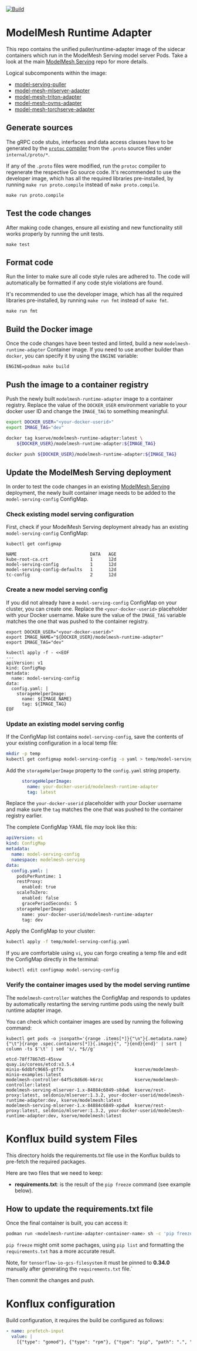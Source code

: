 [![Build](https://github.com/kserve/modelmesh-runtime-adapter/actions/workflows/build.yml/badge.svg?branch=main)](https://github.com/kserve/modelmesh-runtime-adapter/actions/workflows/build.yml)

# ModelMesh Runtime Adapter

This repo contains the unified puller/runtime-adapter image of the sidecar containers
which run in the ModelMesh Serving model server Pods. Take a look at the main
[ModelMesh Serving](https://github.com/kserve/modelmesh-serving) repo for more details.

Logical subcomponents within the image:

- [model-serving-puller](model-serving-puller)
- [model-mesh-mlserver-adapter](model-mesh-mlserver-adapter)
- [model-mesh-triton-adapter](model-mesh-triton-adapter)
- [model-mesh-ovms-adapter](model-mesh-ovms-adapter)
- [model-mesh-torchserve-adapter](model-mesh-torchserve-adapter)

## Generate sources

The gRPC code stubs, interfaces and data access classes have to be generated by the
[`protoc` compiler](https://protobuf.dev/getting-started/gotutorial/#compiling-protocol-buffers)
from the `.proto` source files under `internal/proto/*`.

If any of the `.proto` files were modified, run the `protoc` compiler to regenerate
the respective Go source code. It's recommended to use the developer image, which
has all the required libraries pre-installed, by running `make run proto.compile`
instead of `make proto.compile`.

```shell
make run proto.compile
```

## Test the code changes

After making code changes, ensure all existing and new functionality still works
properly by running the unit tests.

```shell
make test
```

## Format code

Run the linter to make sure all code style rules are adhered to. The code will
automatically be formatted if any code style violations are found.

It's recommended to use the developer image, which has all the required libraries
pre-installed, by running `make run fmt` instead of `make fmt`.

```shell
make run fmt
```

## Build the Docker image

Once the code changes have been tested and linted, build a new `modelmesh-runtime-adapter`
Container image. If you need to use another builder than `docker`, you can specify it by using the `ENGINE` variable:

```shell
ENGINE=podman make build
```

## Push the image to a container registry

Push the newly built `modelmesh-runtime-adapter` image to a container registry.
Replace the value of the `DOCKER_USER` environment variable to your docker user ID
and change the `IMAGE_TAG` to something meaningful.

```bash
export DOCKER_USER="<your-docker-userid>"
export IMAGE_TAG="dev"

docker tag kserve/modelmesh-runtime-adapter:latest \
    ${DOCKER_USER}/modelmesh-runtime-adapter:${IMAGE_TAG}

docker push ${DOCKER_USER}/modelmesh-runtime-adapter:${IMAGE_TAG}
```

## Update the ModelMesh Serving deployment

In order to test the code changes in an existing [ModelMesh Serving](https://github.com/kserve/modelmesh-serving)
deployment, the newly built container image needs to be added to the
`model-serving-config` ConfigMap.

### Check existing model serving configuration

First, check if your ModelMesh Serving deployment already has an existing
`model-serving-config` ConfigMap:

```Shell
kubectl get configmap

NAME                            DATA   AGE
kube-root-ca.crt                1      12d
model-serving-config            1      12d
model-serving-config-defaults   1      12d
tc-config                       2      12d
```

### Create a new model serving config

If you did not already have a `model-serving-config` ConfigMap on your cluster,
you can create one. Replace the `<your-docker-userid>` placeholder with your
Docker username. Make sure the value of the `IMAGE_TAG` variable matches
the one that was pushed to the container registry.

```shell
export DOCKER_USER="<your-docker-userid>"
export IMAGE_NAME="${DOCKER_USER}/modelmesh-runtime-adapter"
export IMAGE_TAG="dev"

kubectl apply -f - <<EOF
---
apiVersion: v1
kind: ConfigMap
metadata:
  name: model-serving-config
data:
  config.yaml: |
    storageHelperImage:
      name: ${IMAGE_NAME}
      tag: ${IMAGE_TAG}
EOF
```

### Update an existing model serving config

If the ConfigMap list contains `model-serving-config`, save the contents of your
existing configuration in a local temp file:

```Bash
mkdir -p temp
kubectl get configmap model-serving-config -o yaml > temp/model-serving-config.yaml
```

Add the `storageHelperImage` property to the `config.yaml` string property.

```YAML
      storageHelperImage:
        name: your-docker-userid/modelmesh-runtime-adapter
        tag: latest
```

Replace the `your-docker-userid` placeholder with _your_ Docker username and make
sure the `tag` matches the one that was pushed to the container registry earlier.

The complete ConfigMap YAML file _may_ look like this:

```YAML
apiVersion: v1
kind: ConfigMap
metadata:
  name: model-serving-config
  namespace: modelmesh-serving
data:
  config.yaml: |
    podsPerRuntime: 1
    restProxy:
      enabled: true
    scaleToZero:
      enabled: false
      gracePeriodSeconds: 5
    storageHelperImage:
      name: your-docker-userid/modelmesh-runtime-adapter
      tag: dev
```

Apply the ConfigMap to your cluster:

```Bash
kubectl apply -f temp/model-serving-config.yaml
```

If you are comfortable using `vi`, you can forgo creating a temp file and edit
the ConfigMap directly in the terminal:

```Shell
kubectl edit configmap model-serving-config
```

### Verify the container images used by the model serving runtime

The `modelmesh-controller` watches the ConfigMap and responds to updates by
automatically restarting the serving runtime pods using the newly built
runtime adapter image.

You can check which container images are used by running the following command:

```Shell
kubectl get pods -o jsonpath='{range .items[*]}{"\n"}{.metadata.name}{"\t"}{range .spec.containers[*]}{.image}{", "}{end}{end}' | sort | column -ts $'\t' | sed 's/, *$//g'

etcd-78ff7867d5-45svw                            quay.io/coreos/etcd:v3.5.4
minio-6ddbfc9665-gtf7x                           kserve/modelmesh-minio-examples:latest
modelmesh-controller-64f5c8d6d6-k6rzc            kserve/modelmesh-controller:latest
modelmesh-serving-mlserver-1.x-84884c6849-s8dw6  kserve/rest-proxy:latest, seldonio/mlserver:1.3.2, your-docker-userid/modelmesh-runtime-adapter:dev, kserve/modelmesh:latest
modelmesh-serving-mlserver-1.x-84884c6849-xpdw4  kserve/rest-proxy:latest, seldonio/mlserver:1.3.2, your-docker-userid/modelmesh-runtime-adapter:dev, kserve/modelmesh:latest
```

# Konflux build system Files

This directory holds the requirements.txt file use in the Konflux builds to pre-fetch the required packages.

Here are two files that we need to keep:

- **requirements.txt**: is the result of the `pip freeze` command (see example below).

## How to update the requirements.txt file

Once the final container is built, you can access it:

```bash
podman run <modelmesh-runtime-adapter-container-name> sh -c 'pip freeze'
```

`pip freeze` might omit some pachages, using `pip list` and formatting the `requirements.txt` has a more accurate result.

Note, for `tensorflow-io-gcs-filesystem` it must be pinned to **0.34.0** manually after generating the `requirements.txt` file.`

Then commit the changes and push.

# Konflux configuration

Build configuration, it requires the build be configured as follows:

```yaml
- name: prefetch-input
  value: |
    [{"type": "gomod"}, {"type": "rpm"}, {"type": "pip", "path": ".", "requirements_files": ["requirements.txt"], "allow_binary": "true"}]
```
